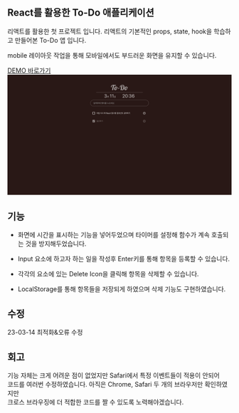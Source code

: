 ## React를 활용한 To-Do 애플리케이션

리액트를 활용한 첫 프로젝트 입니다.
리액트의 기본적인 props, state, hook을 학습하고 만들어본 To-Do 앱 입니다.

mobile 레이아웃 작업을 통해 모바일에서도 부드러운 화면을 유지할 수 있습니다.

[DEMO 바로가기](https://to-2hud05hf6-myeongin.vercel.app/)
<img src="./mainshot.png">

## 기능

- 화면에 시간을 표시하는 기능을 넣어두었으며 타이머를 설정해 함수가 계속 호출되는 것을 방지해두었습니다.

- Input 요소에 하고자 하는 일을 작성후
  Enter키를 통해 항목을 등록할 수 있습니다.
- 각각의 요소에 있는 Delete Icon을 클릭해 항목을 삭제할 수 있습니다.
- LocalStorage를 통해 항목들을 저장되게 하였으며 삭제 기능도 구현하였습니다.

## 수정

23-03-14 최적화&오류 수정

## 회고

기능 자체는 크게 어려운 점이 없었지만 Safari에서 특정 이벤트들이 적용이 안되어  
코드를 여러번 수정하였습니다. 아직은 Chrome, Safari 두 개의 브라우저만 확인하였지만  
 크로스 브라우징에 더 적합한 코드를 짤 수 있도록 노력해야겠습니다.
